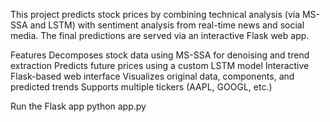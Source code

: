This project predicts stock prices by combining technical analysis (via MS-SSA and LSTM) with sentiment analysis from real-time news and social media. The final predictions are served via an interactive Flask web app.

Features
Decomposes stock data using MS-SSA for denoising and trend extraction
Predicts future prices using a custom LSTM model
Interactive Flask-based web interface
Visualizes original data, components, and predicted trends
Supports multiple tickers (AAPL, GOOGL, etc.)

Run the Flask app
python app.py
